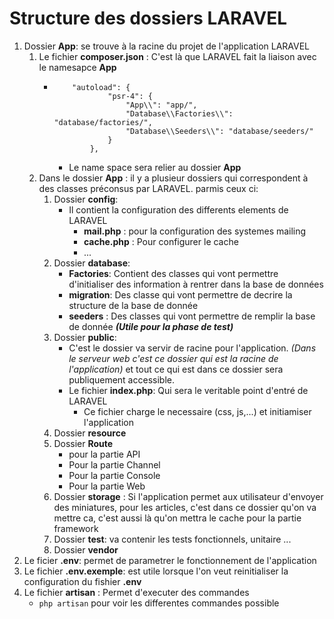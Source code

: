 # Structure des dossiers LARAVEL
1. Dossier **App**: se trouve à la racine du projet de l'application LARAVEL
    1. Le fichier **composer.json** : C'est là que LARAVEL fait la liaison avec le namesapce **App**
        -   ```
                "autoload": {
                        "psr-4": {
                            "App\\": "app/",
                            "Database\\Factories\\": "database/factories/",
                            "Database\\Seeders\\": "database/seeders/"
                        }
                    },
            ```
            - Le name space sera relier au dossier **App**
    2. Dans le dossier **App** : il y a plusieur dossiers qui correspondent à des classes préconsus par LARAVEL. parmis ceux ci: 
        1. Dossier **config**:
            - Il contient la configuration des differents elements de LARAVEL 
                - **mail.php** : pour la configuration des systemes mailing 
                - **cache.php** : Pour configurer le cache 
                - ...
        2. Dossier **database**:
            - **Factories**: Contient des classes qui vont permettre d'initialiser des information à rentrer dans la base de données
            - **migration**: Des classe qui vont permettre de decrire la structure de la base de donnée
            - **seeders** : Des classes qui vont permettre de remplir la base de donnée ***(Utile pour la phase de test)***
        3. Dossier **public**:
            - C'est le dossier va servir de racine pour l'application. *(Dans le serveur web c'est ce dossier qui est la racine de l'application)* et tout ce qui est dans ce dossier sera publiquement accessible.
            - Le fichier **index.php**: Qui sera le veritable point d'entré de LARAVEL
                - Ce fichier charge le necessaire (css, js,...) et initiamiser l'application
        4. Dossier **resource**
        5. Dossier **Route**
            - pour la partie API
            - Pour la partie Channel
            - Pour la partie Console 
            - Pour la partie Web
        6. Dossier **storage** : Si l'application permet aux utilisateur d'envoyer des miniatures, pour les articles, c'est dans ce dossier qu'on va mettre ca, c'est aussi là qu'on mettra le cache pour la partie framework
        7. Dossier **test**: va contenir les tests fonctionnels, unitaire ...
        8. Dossier **vendor**
2. Le ficier **.env**: permet de parametrer le fonctionnement de l'application
3. Le fichier **.env.exemple**: est utile lorsque l'on veut reinitialiser la configuration du fishier **.env**
4. Le fichier **artisan** : Permet d'executer des commandes
    - `php artisan` pour voir les differentes commandes possible